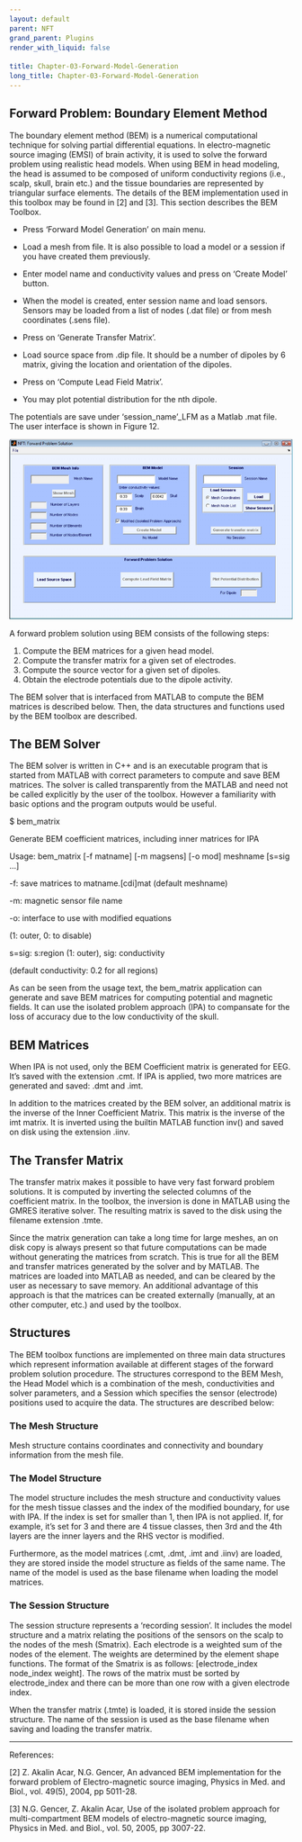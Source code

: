 ```yaml
---
layout: default
parent: NFT
grand_parent: Plugins
render_with_liquid: false

title: Chapter-03-Forward-Model-Generation
long_title: Chapter-03-Forward-Model-Generation
---
```

Forward Problem: Boundary Element Method
----------------------------------------

The boundary element method (BEM) is a numerical computational technique
for solving partial differential equations. In electro-magnetic source
imaging (EMSI) of brain activity, it is used to solve the forward
problem using realistic head models. When using BEM in head modeling,
the head is assumed to be composed of uniform conductivity regions
(i.e., scalp, skull, brain etc.) and the tissue boundaries are
represented by triangular surface elements. The details of the BEM
implementation used in this toolbox may be found in \[2\] and \[3\].
This section describes the BEM Toolbox.

-   Press ‘Forward Model Generation’ on main menu.

<!-- -->

-   Load a mesh from file. It is also possible to load a model or a
    session if you have created them previously.

<!-- -->

-   Enter model name and conductivity values and press on ‘Create Model’
    button.

<!-- -->

-   When the model is created, enter session name and load sensors.
    Sensors may be loaded from a list of nodes (.dat file) or from mesh
    coordinates (.sens file).

<!-- -->

-   Press on ‘Generate Transfer Matrix’.

<!-- -->

-   Load source space from .dip file. It should be a number of dipoles
    by 6 matrix, giving the location and orientation of the dipoles.

<!-- -->

-   Press on ‘Compute Lead Field Matrix’.

<!-- -->

-   You may plot potential distribution for the nth dipole.

The potentials are save under ‘session_name’_LFM as a Matlab .mat file.
The user interface is shown in Figure 12.

<center>

![Figure 12: Interface for Forward Model Generation.](NFT_forward_ui.png "wikilink")

</center>

A forward problem solution using BEM consists of the following steps:

1.  Compute the BEM matrices for a given head model.
2.  Compute the transfer matrix for a given set of electrodes.
3.  Compute the source vector for a given set of dipoles.
4.  Obtain the electrode potentials due to the dipole activity.

The BEM solver that is interfaced from MATLAB to compute the BEM
matrices is described below. Then, the data structures and functions
used by the BEM toolbox are described.

The BEM Solver
--------------

The BEM solver is written in C++ and is an executable program that is
started from MATLAB with correct parameters to compute and save BEM
matrices. The solver is called transparently from the MATLAB and need
not be called explicitly by the user of the toolbox. However a
familiarity with basic options and the program outputs would be useful.

$ bem_matrix



Generate BEM coefficient matrices, including inner matrices for IPA

Usage: bem_matrix \[-f matname\] \[-m magsens\] \[-o mod\] meshname
\[s=sig ...\]



-f: save matrices to matname.\[cdi\]mat (default meshname)

-m: magnetic sensor file name

-o: interface to use with modified equations

(1: outer, 0: to disable)

s=sig: s:region (1: outer), sig: conductivity



(default conductivity: 0.2 for all regions)

As can be seen from the usage text, the bem_matrix application can
generate and save BEM matrices for computing potential and magnetic
fields. It can use the isolated problem approach (IPA) to compansate for
the loss of accuracy due to the low conductivity of the skull.

BEM Matrices
------------

When IPA is not used, only the BEM Coefficient matrix is generated for
EEG. It’s saved with the extension .cmt. If IPA is applied, two more
matrices are generated and saved: .dmt and .imt.

In addition to the matrices created by the BEM solver, an additional
matrix is the inverse of the Inner Coefficient Matrix. This matrix is
the inverse of the imt matrix. It is inverted using the builtin MATLAB
function inv() and saved on disk using the extension .iinv.

The Transfer Matrix
-------------------

The transfer matrix makes it possible to have very fast forward problem
solutions. It is computed by inverting the selected columns of the
coefficient matrix. In the toolbox, the inversion is done in MATLAB
using the GMRES iterative solver. The resulting matrix is saved to the
disk using the filename extension .tmte.

Since the matrix generation can take a long time for large meshes, an on
disk copy is always present so that future computations can be made
without generating the matrices from scratch. This is true for all the
BEM and transfer matrices generated by the solver and by MATLAB. The
matrices are loaded into MATLAB as needed, and can be cleared by the
user as necessary to save memory. An additional advantage of this
approach is that the matrices can be created externally (manually, at an
other computer, etc.) and used by the toolbox.

Structures
----------

The BEM toolbox functions are implemented on three main data structures
which represent information available at different stages of the forward
problem solution procedure. The structures correspond to the BEM Mesh,
the Head Model which is a combination of the mesh, conductivities and
solver parameters, and a Session which specifies the sensor (electrode)
positions used to acquire the data. The structures are described below:

### The Mesh Structure

Mesh structure contains coordinates and connectivity and boundary
information from the mesh file.

### The Model Structure

The model structure includes the mesh structure and conductivity values
for the mesh tissue classes and the index of the modified boundary, for
use with IPA. If the index is set for smaller than 1, then IPA is not
applied. If, for example, it’s set for 3 and there are 4 tissue classes,
then 3rd and the 4th layers are the inner layers and the RHS vector is
modified.

Furthermore, as the model matrices (.cmt, .dmt, .imt and .iinv) are
loaded, they are stored inside the model structure as fields of the same
name. The name of the model is used as the base filename when loading
the model matrices.

### The Session Structure

The session structure represents a ‘recording session’. It includes the
model structure and a matrix relating the positions of the sensors on
the scalp to the nodes of the mesh (Smatrix). Each electrode is a
weighted sum of the nodes of the element. The weights are determined by
the element shape functions. The format of the Smatrix is as follows:
\[electrode_index node_index weight\]. The rows of the matrix must be
sorted by electrode_index and there can be more than one row with a
given electrode index.

When the transfer matrix (.tmte) is loaded, it is stored inside the
session structure. The name of the session is used as the base filename
when saving and loading the transfer matrix.

------------------------------------------------------------------------

References:

\[2\] Z. Akalin Acar, N.G. Gencer, An advanced BEM implementation for
the forward problem of Electro-magnetic source imaging, Physics in Med.
and Biol., vol. 49(5), 2004, pp 5011-28.

\[3\] N.G. Gencer, Z. Akalin Acar, Use of the isolated problem approach
for multi-compartment BEM models of electro-magnetic source imaging,
Physics in Med. and Biol., vol. 50, 2005, pp 3007-22.